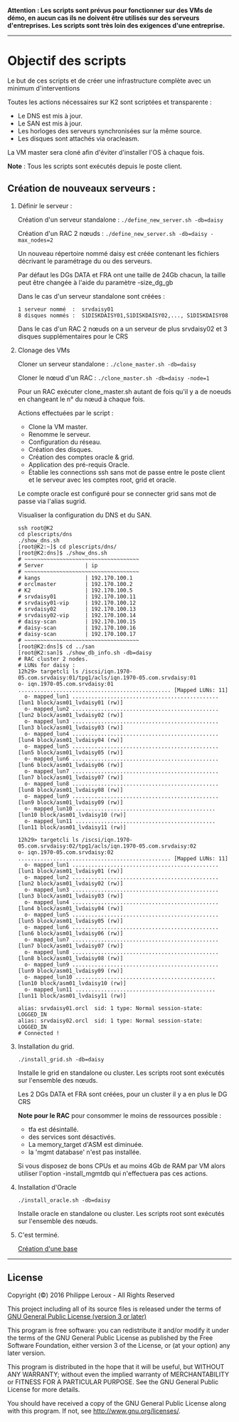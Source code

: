 **Attention : Les scripts sont prévus pour fonctionner sur des VMs de démo, en
aucun cas ils ne doivent être utilisés sur des serveurs d'entreprises. Les scripts
sont très loin des exigences d'une entreprise.**

--------------------------------------------------------------------------------

Objectif des scripts
====================

Le but de ces scripts et de créer une infrastructure complète avec un minimum
d'interventions

Toutes les actions nécessaires sur K2 sont scriptées et transparente :
- Le DNS est mis à jour.
- Le SAN est mis à jour.
- Les horloges des serveurs synchronisées sur la même source.
- Les disques sont attachés via oracleasm.

La VM master sera cloné afin d'éviter d'installer l'OS à chaque fois.

**Note** : Tous les scripts sont exécutés depuis le poste client.

Création de nouveaux serveurs :
------------------------------

1.	Définir le serveur :

	Création d'un serveur standalone : `./define_new_server.sh -db=daisy`

	Création d'un RAC 2 nœuds : `./define_new_server.sh -db=daisy -max_nodes=2`

	Un nouveau répertoire nommé daisy est créée contenant les fichiers décrivant
	le paramétrage du ou des serveurs.

	Par défaut les DGs DATA et FRA ont une taille de 24Gb chacun, la taille
	peut être changée à l'aide du paramètre -size_dg_gb

	Dans le cas d'un serveur standalone sont créées :

		1 serveur nommé  :	srvdaisy01
		8 disques nommés :	S1DISKDAISY01,S1DISKDAISY02,..., S1DISKDAISY08

	Dans le cas d'un RAC 2 nœuds on a un serveur de plus srvdaisy02 et 3 disques
	supplémentaires pour le CRS

2.	Clonage des VMs

	Cloner un serveur standalone : `./clone_master.sh -db=daisy`

	Cloner le nœud d'un RAC      : `./clone_master.sh -db=daisy -node=1`

	Pour un RAC exécuter clone_master.sh autant de fois qu'il y a de noeuds en
	changeant le n° du nœud à chaque fois.

	Actions effectuées par le script :

	* Clone la VM master.
	* Renomme le serveur.
	* Configuration du réseau.
	* Création des disques.
	* Création des comptes oracle & grid.
	* Application des pré-requis Oracle.
	* Établie les connections ssh sans mot de passe entre le poste client et
	le serveur avec les comptes root, grid et oracle.

	Le compte oracle est configuré pour se connecter grid sans mot de passe via
	l'alias sugrid.

	Visualiser la configuration du DNS et du SAN.
	```
	ssh root@K2
	cd plescripts/dns
	./show_dns.sh
	[root@K2:~]$ cd plescripts/dns/
	[root@K2:dns]$ ./show_dns.sh
	# ~~~~~~~~~~~~~~~~~~~~~~~~~~~~~~~~~~~~
	# Server             | ip
	# ~~~~~~~~~~~~~~~~~~~~~~~~~~~~~~~~~~~~
	# kangs              | 192.170.100.1
	# orclmaster         | 192.170.100.2
	# K2                 | 192.170.100.5
	# srvdaisy01         | 192.170.100.11
	# srvdaisy01-vip     | 192.170.100.12
	# srvdaisy02         | 192.170.100.13
	# srvdaisy02-vip     | 192.170.100.14
	# daisy-scan         | 192.170.100.15
	# daisy-scan         | 192.170.100.16
	# daisy-scan         | 192.170.100.17
	# ~~~~~~~~~~~~~~~~~~~~~~~~~~~~~~~~~~~~
	[root@K2:dns]$ cd ../san
	[root@K2:san]$ ./show_db_info.sh -db=daisy
	# RAC cluster 2 nodes.
	# LUNs for daisy :
	12h29> targetcli ls /iscsi/iqn.1970-05.com.srvdaisy:01/tpg1/acls/iqn.1970-05.com.srvdaisy:01
	o- iqn.1970-05.com.srvdaisy:01 ................................................ [Mapped LUNs: 11]
	  o- mapped_lun1 .............................................. [lun1 block/asm01_lvdaisy01 (rw)]
	  o- mapped_lun2 .............................................. [lun2 block/asm01_lvdaisy02 (rw)]
	  o- mapped_lun3 .............................................. [lun3 block/asm01_lvdaisy03 (rw)]
	  o- mapped_lun4 .............................................. [lun4 block/asm01_lvdaisy04 (rw)]
	  o- mapped_lun5 .............................................. [lun5 block/asm01_lvdaisy05 (rw)]
	  o- mapped_lun6 .............................................. [lun6 block/asm01_lvdaisy06 (rw)]
	  o- mapped_lun7 .............................................. [lun7 block/asm01_lvdaisy07 (rw)]
	  o- mapped_lun8 .............................................. [lun8 block/asm01_lvdaisy08 (rw)]
	  o- mapped_lun9 .............................................. [lun9 block/asm01_lvdaisy09 (rw)]
	  o- mapped_lun10 ............................................ [lun10 block/asm01_lvdaisy10 (rw)]
	  o- mapped_lun11 ............................................ [lun11 block/asm01_lvdaisy11 (rw)]

	12h29> targetcli ls /iscsi/iqn.1970-05.com.srvdaisy:02/tpg1/acls/iqn.1970-05.com.srvdaisy:02
	o- iqn.1970-05.com.srvdaisy:02 ................................................ [Mapped LUNs: 11]
	  o- mapped_lun1 .............................................. [lun1 block/asm01_lvdaisy01 (rw)]
	  o- mapped_lun2 .............................................. [lun2 block/asm01_lvdaisy02 (rw)]
	  o- mapped_lun3 .............................................. [lun3 block/asm01_lvdaisy03 (rw)]
	  o- mapped_lun4 .............................................. [lun4 block/asm01_lvdaisy04 (rw)]
	  o- mapped_lun5 .............................................. [lun5 block/asm01_lvdaisy05 (rw)]
	  o- mapped_lun6 .............................................. [lun6 block/asm01_lvdaisy06 (rw)]
	  o- mapped_lun7 .............................................. [lun7 block/asm01_lvdaisy07 (rw)]
	  o- mapped_lun8 .............................................. [lun8 block/asm01_lvdaisy08 (rw)]
	  o- mapped_lun9 .............................................. [lun9 block/asm01_lvdaisy09 (rw)]
	  o- mapped_lun10 ............................................ [lun10 block/asm01_lvdaisy10 (rw)]
	  o- mapped_lun11 ............................................ [lun11 block/asm01_lvdaisy11 (rw)]

	alias: srvdaisy01.orcl  sid: 1 type: Normal session-state: LOGGED_IN
	alias: srvdaisy02.orcl  sid: 1 type: Normal session-state: LOGGED_IN
	# Connected !
	```

3.	Installation du grid.

	`./install_grid.sh -db=daisy`

	Installe le grid en standalone ou cluster. Les scripts root sont exécutés
	sur l'ensemble des nœuds.

	Les 2 DGs DATA et FRA sont créées, pour un cluster il y a en plus le DG CRS

	__Note pour le RAC__ pour consommer le moins de ressources possible :
	 - tfa est désintallé.
	 - des services sont désactivés.
	 - La memory_target d'ASM est diminuée.
	 - la 'mgmt database' n'est pas installée.

	Si vous disposez de bons CPUs et au moins 4Gb de RAM par VM alors utiliser
	l'option -install_mgmtdb qui n'effectuera pas ces actions.

4.	Installation d'Oracle

	`./install_oracle.sh -db=daisy`

	Installe oracle en standalone ou cluster. Les scripts root sont exécutés
	sur l'ensemble des nœuds.

5.	C'est terminé.

	[Création d'une base](https://github.com/PhilippeLeroux/plescripts/tree/master/db/README.md)


--------------------------------------------------------------------------------

License
-------

Copyright (©) 2016 Philippe Leroux - All Rights Reserved

This project including all of its source files is released under the terms of [GNU General Public License (version 3 or later)](http://www.gnu.org/licenses/gpl.txt)

This program is free software: you can redistribute it and/or modify
it under the terms of the GNU General Public License as published by
the Free Software Foundation, either version 3 of the License, or
(at your option) any later version.

This program is distributed in the hope that it will be useful,
but WITHOUT ANY WARRANTY; without even the implied warranty of
MERCHANTABILITY or FITNESS FOR A PARTICULAR PURPOSE.  See the
GNU General Public License for more details.

You should have received a copy of the GNU General Public License
along with this program.  If not, see <http://www.gnu.org/licenses/>.
